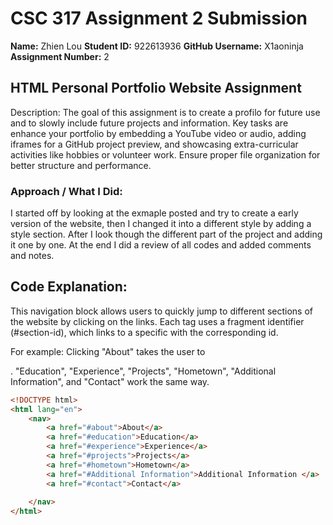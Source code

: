 # CSC 317 Assignment 2 Submission

**Name:** Zhien Lou
**Student ID:**  922613936
**GitHub Username:** X1aoninja
**Assignment Number:** 2

## HTML Personal Portfolio Website Assignment
Description:
The goal of this assignment is to create a profilo for future use and to slowly include future projects and information. Key tasks are enhance your portfolio by embedding a YouTube video or audio, adding iframes for a GitHub project preview, and showcasing extra-curricular activities like hobbies or volunteer work. Ensure proper file organization for better structure and performance.

### Approach / What I Did:
I started off by looking at the exmaple posted and try to create a early version of the website, then I changed it into a different style by adding a style section. After I look though the different part of the project and adding it one by one. At the end I did a review of all codes and added comments and notes.

## Code Explanation:
This navigation block allows users to quickly jump to different sections of the website by clicking on the links. Each <a> tag uses a fragment identifier (#section-id), which links to a specific with the corresponding id.

For example:
Clicking "About" takes the user to <section id="about">. "Education", "Experience", "Projects", "Hometown", "Additional Information", and "Contact" work the same way.


```html
<!DOCTYPE html>
<html lang="en">
    <nav>
        <a href="#about">About</a>
        <a href="#education">Education</a>
        <a href="#experience">Experience</a>
        <a href="#projects">Projects</a>
        <a href="#hometown">Hometown</a>
        <a href="#Additional Information">Additional Information </a>
        <a href="#contact">Contact</a>
       
    </nav>
</html>
